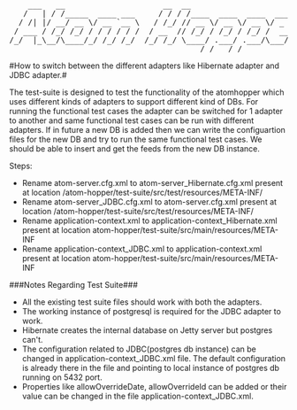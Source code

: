 <pre>
    ___   __                     __  __                            
   /   | / /_____  ____ ___     / / / /____  ____  ____  ___  _____
  / /| |/ __/ __ \/ __ `__ \   / /_/ // __ \/ __ \/ __ \/ _ \/ ___/
 / ___ / /_/ /_/ / / / / / /  / __  // /_/ / /_/ / /_/ /  __/ /    
/_/  |_\__/\____/_/ /_/ /_/  /_/ /_/ \____/ .___/ .___/\___/_/     
                                         /_/   /_/                 
</pre>

#How to switch between the different adapters like Hibernate adapter and JDBC adapter.#

The test-suite is designed to test the functionality of the atomhopper which uses different kinds of adapters to support different kind of DBs.
For running the functional test cases the adapter can be switched for 1 adapter to another and same functional test cases can be run with different adapters.
If in future a new DB is added then we can write the configuartion files for the new DB and try to run the same functional test cases. We should be able to insert and get the feeds from the new DB instance.



Steps:

* Rename atom-server.cfg.xml to atom-server_Hibernate.cfg.xml present at location /atom-hopper/test-suite/src/test/resources/META-INF/
* Rename atom-server_JDBC.cfg.xml to atom-server.cfg.xml present at location /atom-hopper/test-suite/src/test/resources/META-INF/
* Rename application-context.xml to application-context_Hibernate.xml present at location atom-hopper/test-suite/src/main/resources/META-INF
* Rename application-context_JDBC.xml to application-context.xml present at location atom-hopper/test-suite/src/main/resources/META-INF


###Notes Regarding Test Suite###

* All the existing test suite files should work with both the adapters.
* The working instance of postgresql is required for the JDBC adapter to work.
* Hibernate creates the internal database on Jetty server but postgres can't.
* The configuration related to JDBC(postgres db instance) can be changed in application-context_JDBC.xml file. The default configuration is already there in the file and pointing to local instance of postgres db running on 5432 port.
* Properties like allowOverrideDate, allowOverrideId can be added or their value can be changed in the file application-context_JDBC.xml.